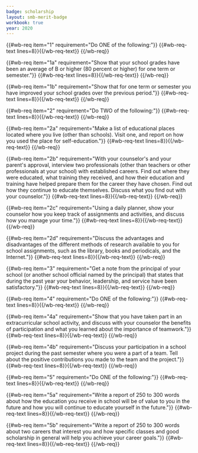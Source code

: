 ```yaml
---
badge: scholarship
layout: smb-merit-badge
workbook: true
year: 2020
---
```



{{#wb-req item="1" requirement="Do ONE of the following:"}}
{{#wb-req-text lines=8}}{{/wb-req-text}}
{{/wb-req}}

{{#wb-req item="1a" requirement="Show that your school grades have been an average of B or higher (80 percent or higher) for one term or semester."}}
{{#wb-req-text lines=8}}{{/wb-req-text}}
{{/wb-req}}

{{#wb-req item="1b" requirement="Show that for one term or semester you have improved your school grades over the previous period."}}
{{#wb-req-text lines=8}}{{/wb-req-text}}
{{/wb-req}}

{{#wb-req item="2" requirement="Do TWO of the following:"}}
{{#wb-req-text lines=8}}{{/wb-req-text}}
{{/wb-req}}

{{#wb-req item="2a" requirement="Make a list of educational places located where you live (other than schools). Visit one, and report on how you used the place for self-education."}}
{{#wb-req-text lines=8}}{{/wb-req-text}}
{{/wb-req}}

{{#wb-req item="2b" requirement="With your counselor's and your parent's approval, interview two professionals (other than teachers or other professionals at your school) with established careers. Find out where they were educated, what training they received, and how their education and training have helped prepare them for the career they have chosen. Find out how they continue to educate themselves. Discuss what you find out with your counselor."}}
{{#wb-req-text lines=8}}{{/wb-req-text}}
{{/wb-req}}

{{#wb-req item="2c" requirement="Using a daily planner, show your counselor how you keep track of assignments and activities, and discuss how you manage your time."}}
{{#wb-req-text lines=8}}{{/wb-req-text}}
{{/wb-req}}

{{#wb-req item="2d" requirement="Discuss the advantages and disadvantages of the different methods of research available to you for school assignments, such as the library, books and periodicals, and the Internet."}}
{{#wb-req-text lines=8}}{{/wb-req-text}}
{{/wb-req}}

{{#wb-req item="3" requirement="Get a note from the principal of your school (or another school official named by the principal) that states that during the past year your behavior, leadership, and service have been satisfactory."}}
{{#wb-req-text lines=8}}{{/wb-req-text}}
{{/wb-req}}

{{#wb-req item="4" requirement="Do ONE of the following:"}}
{{#wb-req-text lines=8}}{{/wb-req-text}}
{{/wb-req}}

{{#wb-req item="4a" requirement="Show that you have taken part in an extracurricular school activity, and discuss with your counselor the benefits of participation and what you learned about the importance of teamwork."}}
{{#wb-req-text lines=8}}{{/wb-req-text}}
{{/wb-req}}

{{#wb-req item="4b" requirement="Discuss your participation in a school project during the past semester where you were a part of a team. Tell about the positive contributions you made to the team and the project."}}
{{#wb-req-text lines=8}}{{/wb-req-text}}
{{/wb-req}}

{{#wb-req item="5" requirement="Do ONE of the following:"}}
{{#wb-req-text lines=8}}{{/wb-req-text}}
{{/wb-req}}

{{#wb-req item="5a" requirement="Write a report of 250 to 300 words about how the education you receive in school will be of value to you in the future and how you will continue to educate yourself in the future."}}
{{#wb-req-text lines=8}}{{/wb-req-text}}
{{/wb-req}}

{{#wb-req item="5b" requirement="Write a report of 250 to 300 words about two careers that interest you and how specific classes and good scholarship in general will help you achieve your career goals."}}
{{#wb-req-text lines=8}}{{/wb-req-text}}
{{/wb-req}}
